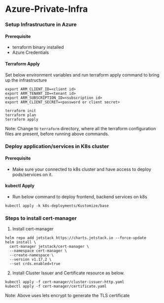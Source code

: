 # Azure-Private-Infra

### Setup Infrastructure in Azure

#### Prerequisite

- terraform binary installed
- Azure Credentials

#### Terraform Apply

Set below environment variables and run terraform apply command to bring up the infrastructure

```
export ARM_CLIENT_ID=<client id>
export ARM_TENANT_ID=<tenant id>
export ARM_SUBSCRIPTION_ID=<subscription id>
export ARM_CLIENT_SECRET=<password or client secret>
```

```
terraform init
terraform plan
terraform apply
```
Note: Change to `terraform` directory, where all the terraform configuration files are present, before running above commands.

### Deploy application/services in K8s cluster

#### Prerequisite

- Make sure your connected to k8s cluster and have access to deploy pods/services on it.

#### kubectl Apply

- Run below command to deploy frontend, backend services on k8s

```
kubectl apply -k k8s-deployments/Kustomize/base
```

### Steps to install cert-manager

1. Install cert-manager 

```
helm repo add jetstack https://charts.jetstack.io --force-update
helm install \
  cert-manager jetstack/cert-manager \
  --namespace cert-manager \
  --create-namespace \
  --version v1.17.2 \
  --set crds.enabled=true
```

2. Install Cluster Issuer and Certificate resource as below. 

```
kubectl apply -f cert-manager/cluster-issuer-http.yaml
kubectl apply -f cert-manager/certificate.yaml
```
Note: Above uses lets encrypt to generate the TLS certificate
